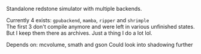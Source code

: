 Standalone redstone simulator with multiple backends.

Currently 4 exists: `gpubackend`, `mamba`, `ripper` and `shrimple`\
The first 3 don't compile anymore and were left in various unfinished states. But I keep them there as archives.
Just a thing I do a lot lol.

Depends on: mcvolume, smath and gson
Could look into shadowing further
